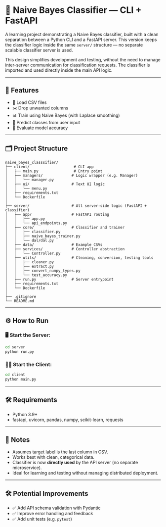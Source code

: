 # 🧠 Naive Bayes Classifier — CLI + FastAPI

A learning project demonstrating a Naive Bayes classifier, built with a clean separation between a Python CLI and a FastAPI server. This version keeps the classifier logic inside the same `server/` structure — no separate scalable classifier server is used.

This design simplifies development and testing, without the need to manage inter-server communication for classification requests. The classifier is imported and used directly inside the main API logic.

---

## 🚀 Features
- 📂 Load CSV files
- ✂️ Drop unwanted columns
- 📊 Train using Naive Bayes (with Laplace smoothing)
- 🧮 Predict classes from user input
- 🎯 Evaluate model accuracy

---

## 🗂️ Project Structure

```
naive_bayes_classsifier/
├── client/                    # CLI app
│   ├── main.py                # Entry point
│   ├── managers/             # Logic wrapper (e.g. Manager)
│   │   └── manager.py
│   ├── ui/                   # Text UI logic
│   │   └── menu.py
│   ├── requirements.txt
│   └── Dockerfile
│
├── server/                   # All server-side logic (FastAPI + classifier)
│   ├── app/                  # FastAPI routing
│   │   ├── app.py
│   │   └── api_endpoints.py
│   ├── core/                 # Classifier and trainer
│   │   ├── classifier.py
│   │   ├── naive_bayes_trainer.py
│   │   └── dal/dal.py
│   ├── data/                 # Example CSVs
│   ├── services/             # Controller abstraction
│   │   └── Controller.py
│   ├── utils/                # Cleaning, conversion, testing tools
│   │   ├── cleaner.py
│   │   ├── extract.py
│   │   ├── convert_numpy_types.py
│   │   └── test_accuracy.py
│   ├── run.py                # Server entrypoint
│   ├── requirements.txt
│   └── Dockerfile
│
├── .gitignore
└── README.md
```

---

## ⚙️ How to Run

### 🖥️ Start the Server:
```bash
cd server
python run.py
```

### 🧑‍💻 Start the Client:
```bash
cd client
python main.py
```

---

## 🛠 Requirements
- Python 3.9+
- fastapi, uvicorn, pandas, numpy, scikit-learn, requests

---

## 🧠 Notes
- Assumes target label is the last column in CSV.
- Works best with clean, categorical data.
- Classifier is now **directly used** by the API server (no separate microservice).
- Ideal for learning and testing without managing distributed deployment.

---

## 🛠️ Potential Improvements
- ✅ Add API schema validation with Pydantic
- ✅ Improve error handling and feedback
- ✅ Add unit tests (e.g. `pytest`)
